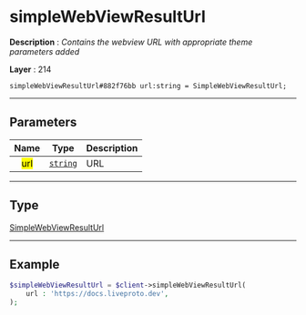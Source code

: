 # simpleWebViewResultUrl

**Description** : *Contains the webview URL with appropriate theme parameters added*

**Layer** : 214

```tl
simpleWebViewResultUrl#882f76bb url:string = SimpleWebViewResultUrl;
```

---

## Parameters

| Name | Type | Description |
| :---: | :---: | :--- |
| <mark>url</mark> | [`string`](type/string) | URL |

---

## Type

[SimpleWebViewResultUrl](type/SimpleWebViewResultUrl)

---

## Example

```php
$simpleWebViewResultUrl = $client->simpleWebViewResultUrl(
	url : 'https://docs.liveproto.dev',
);
```